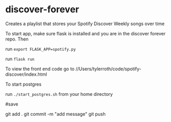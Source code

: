 # discover-forever

Creates a playlist that stores your Spotify Discover Weekly songs over time


To start app, make sure flask is installed and you are in the discover forever repo. Then

run `export FLASK_APP=spotify.py`


run `flask run`

To view the front end code go to //Users/tylerroth/code/spotify-discover/index.html

To start postgres

run `./start_postgres.sh` from your home directory


#save

git add .
git commit -m "add message"
git push

